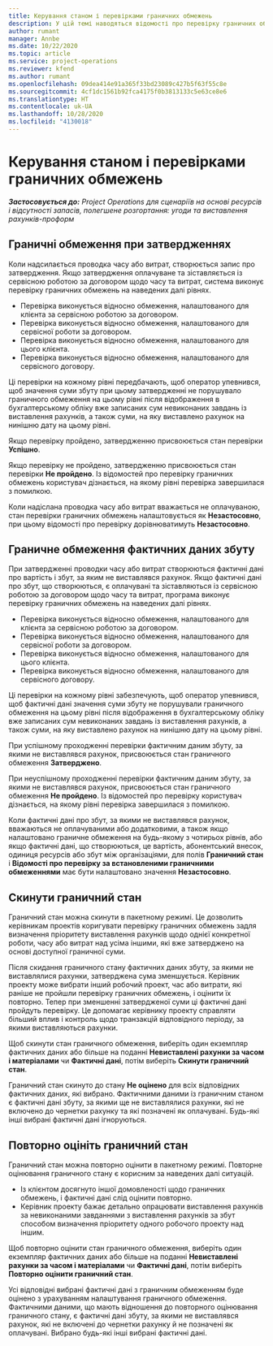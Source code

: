 ```yaml
---
title: Керування станом і перевірками граничних обмежень
description: У цій темі наводяться відомості про перевірку граничних обмежень, що виконується в Project Operations.
author: rumant
manager: Annbe
ms.date: 10/22/2020
ms.topic: article
ms.service: project-operations
ms.reviewer: kfend
ms.author: rumant
ms.openlocfilehash: 09dea414e91a365f33bd23089c427b5f63f55c8e
ms.sourcegitcommit: 4cf1dc1561b92fca4175f0b3813133c5e63ce8e6
ms.translationtype: HT
ms.contentlocale: uk-UA
ms.lasthandoff: 10/28/2020
ms.locfileid: "4130018"
---
```

# <a name="manage-not-to-exceed-status-and-validations"></a>Керування станом і перевірками граничних обмежень 

_**Застосовується до:** Project Operations для сценаріїв на основі ресурсів і відсутності запасів, полегшене розгортання: угоди та виставлення рахунків-проформ_

## <a name="not-to-exceed-on-approvals"></a>Граничні обмеження при затвердженнях

Коли надсилається проводка часу або витрат, створюється запис про затвердження. Якщо затвердження оплачуване та зіставляється із сервісною роботою за договором щодо часу та витрат, система виконує перевірку граничних обмежень на наведених далі рівнях.

  - Перевірка виконується відносно обмеження, налаштованого для клієнта за сервісною роботою за договором.
  - Перевірка виконується відносно обмеження, налаштованого для сервісної роботи за договором.
  - Перевірка виконується відносно обмеження, налаштованого для цього клієнта.
  - Перевірка виконується відносно обмеження, налаштованого для сервісного договору.

Ці перевірки на кожному рівні передбачають, щоб оператор упевнився, щоб значення суми збуту при цьому затвердженні не порушувало граничного обмеження на цьому рівні після відображення в бухгалтерському обліку вже записаних сум невиконаних завдань із виставлення рахунків, а також суми, на яку виставлено рахунок на нинішню дату на цьому рівні.

Якщо перевірку пройдено, затвердженню присвоюється стан перевірки **Успішно**.

Якщо перевірку не пройдено, затвердженню присвоюється стан перевірки **Не пройдено**. Із відомостей про перевірку граничних обмежень користувач дізнається, на якому рівні перевірка завершилася з помилкою.

Коли надіслана проводка часу або витрат вважається не оплачуваною, стан перевірки граничних обмежень налаштовується як **Незастосовно**, при цьому відомості про перевірку дорівнюватимуть **Незастосовно**.

## <a name="not-to-exceed-on-unbilled-sales-actuals"></a>Граничне обмеження фактичних даних збуту

При затвердженні проводки часу або витрат створюються фактичні дані про вартість і збут, за яким не виставлявся рахунок. Якщо фактичні дані про збут, що створюються, є оплачувані та зіставляються із сервісною роботою за договором щодо часу та витрат, програма виконує перевірку граничних обмежень на наведених далі рівнях.

  - Перевірка виконується відносно обмеження, налаштованого для клієнта за сервісною роботою за договором.
  - Перевірка виконується відносно обмеження, налаштованого для сервісної роботи за договором.
  - Перевірка виконується відносно обмеження, налаштованого для цього клієнта.
  - Перевірка виконується відносно обмеження, налаштованого для сервісного договору.

Ці перевірки на кожному рівні забезпечують, щоб оператор упевнився, щоб фактичні дані значення суми збуту не порушували граничного обмеження на цьому рівні після відображення в бухгалтерському обліку вже записаних сум невиконаних завдань із виставлення рахунків, а також суми, на яку виставлено рахунок на нинішню дату на цьому рівні.

При успішному проходженні перевірки фактичним даним збуту, за якими не виставлявся рахунок, присвоюється стан граничного обмеження **Затверджено**.

При неуспішному проходженні перевірки фактичним даним збуту, за якими не виставлявся рахунок, присвоюється стан граничного обмеження **Не пройдено**. Із відомостей про перевірку користувач дізнається, на якому рівні перевірка завершилася з помилкою.

Коли фактичні дані про збут, за якими не виставлявся рахунок, вважаються не оплачуваними або додатковими, а також якщо налаштовано граничне обмеження на будь-якому з чотирьох рівнів, або якщо фактичні дані, що створюються, це вартість, абонентський внесок, одиниця ресурсів або збут між організаціями, для полів **Граничний стан** і **Відомості про перевірку за встановленими граничними обмеженнями** має бути налаштовано значення **Незастосовно**.

## <a name="reset-the-not-to-exceed-status"></a>Скинути граничний стан

Граничний стан можна скинути в пакетному режимі. Це дозволить керівникам проектів коригувати перевірку граничних обмежень задля визначення пріоритету виставлення рахунків щодо однієї конкретної роботи, часу або витрат над усіма іншими, які вже затверджено на основі доступної граничної суми.

Після скидання граничного стану фактичних даних збуту, за якими не виставлялися рахунки, затверджена сума зменшується. Керівник проекту може вибрати інший робочий проект, час або витрати, які раніше не пройшли перевірку граничних обмежень, і оцінити їх повторно. Тепер при зменшенні затвердженої суми ці фактичні дані пройдуть перевірку. Це допомагає керівнику проекту справляти більший вплив і контроль щодо транзакцій відповідного періоду, за якими виставляються рахунки.

Щоб скинути стан граничного обмеження, виберіть один екземпляр фактичних даних або більше на поданні **Невиставлені рахунки за часом і матеріалами** чи **Фактичні дані**, потім виберіть **Скинути граничний стан**.

Граничний стан скинуто до стану **Не оцінено** для всіх відповідних фактичних даних, які вибрано. Фактичними даними із граничним станом є фактичні дані збуту, за якими ще не виставлялися рахунки, які не включено до чернетки рахунку та які позначені як оплачувані. Будь-які інші вибрані фактичні дані ігноруються.

## <a name="reevaluate-not-to-exceed-status"></a>Повторно оцініть граничний стан

Граничний стан можна повторно оцінити в пакетному режимі. Повторне оцінювання граничного стану є корисним за наведених далі ситуацій.

  - Із клієнтом досягнуто іншої домовленості щодо граничних обмежень, і фактичні дані слід оцінити повторно.
  - Керівник проекту бажає детально опрацювати виставлення рахунків за невиконаними завданнями з виставлення рахунків за збут способом визначення пріоритету одного робочого проекту над іншим.

Щоб повторно оцінити стан граничного обмеження, виберіть один екземпляр фактичних даних або більше на поданні **Невиставлені рахунки за часом і матеріалами** чи **Фактичні дані**, потім виберіть **Повторно оцінити граничний стан**.

Усі відповідні вибрані фактичні дані з граничним обмеженням буде оцінено з урахуванням налаштування граничного обмеження. Фактичними даними, що мають відношення до повторного оцінювання граничного стану, є фактичні дані збуту, за якими не виставлявся рахунок, які не включені до чернетки рахунку й не позначені як оплачувані. Вибрано будь-які інші вибрані фактичні дані.
